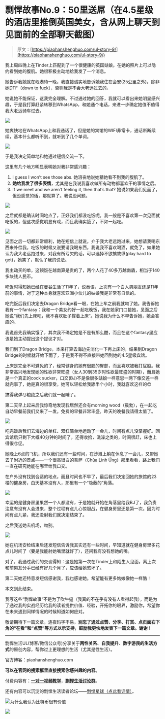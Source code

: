 # 剽悍故事No.9：50里送屌（在4.5星级的酒店里推倒英国美女，含从网上聊天到见面前的全部聊天截图）

> 原文：[https://piaohanshenghuo.com/ul-story-9/](https://piaohanshenghuo.com/ul-story-9/)

我上周四晚上在Tinder上匹配到了一个很健康的英国姑娘，在她的照片上可以隐约看到她的腹肌。她很积极主动地给我发了一个消息。

她告诉我她就在岘港待一晚，我直接诚实地告诉她我住在会安(25公里之外)，除非她DTF（down to fuck），否则我是不会大老远过去的。

她说她不能保证，这我完全理解。不过通过她的回答，我就可以看出来她明显感兴趣，于是我打算赶紧转移到WhatsApp，和她通个电话，来进一步确定她值不值得我大老远骑车过去。

![](img/43dc2c239f20a41961d271d37043d49a.png)



她爽快地在WhatsApp上和我通话了，但是她的宾馆的WIFI非常卡，通话断断续续，基本什么都听不到，就听到了几个单词。

![](img/2a0428f14721440af4cc85e4d0a457f2.png)



于是我决定简单地和她通过短信交流一下。

这里有几个地方明显表明她对我非常感兴趣：

1.  I guess I won’t see those abs. 她沮丧地说她猜她看不到我的腹肌了。
2.  **她给我发了很多表情**，尤其是在我说我喜欢做所有动物都喜欢干的事情之后。
3.  If we meet and we aren’t feeling it, then that’s that? 她说如果我们见面了，但没感觉的话，那就算了。我说没问题。

![](img/327b6bd58f183300f88ee645dfd8c8e5.png)



之后就都是确认时间地点了，正好我们都没吃饭呢，我一般是不喜欢第一次见面就吃饭的，但这次感觉明显有戏，而且我确实饿了，不如一起吃。

![](img/f38468840dffa84d77ca59021044591a.png)



见面之后一切都非常顺利，她在短信上就说，介于我大老远跑过来，她想请我喝东西来补偿我。吃饭的时候又说要请我喝东西，我说我不喜欢喝酒，就免了，如果她认为我大老远跑过来，对我有所亏欠的话，可以选择不欲擒故纵(play hard to get)，她笑了，默认了我的说法。

我主动买的单，这顿饭在越南算是贵的了，两个人花了40多万越南盾，相当于140多块钱人民币。

吃饭时得知她已经在曼谷生活了11年了，说泰语，上次有一个白人男朋友还是11年前的事情，对于这种本身就喜欢亚洲小伙儿的姑娘我是非常有自信的。

吃完饭后我们决定去Dragon Bridge看一眼，在她上车之前我就吻了她。我告诉她我有一个fantasy：我和一个美女约好一起吃晚饭，我在她家门口接她，见面之后她说“我们先上床吧，我不喜欢肚子撑着上床”。她说我为什么不早告诉她，她会答应的。

我说首先我确实饿了，其次我不确定她是不是有那么酷，而且在这个fantasy里应该是她主动提出这个提议才对。

我们到了Dragon Bridge，本来打算去海边先消化一下再上床的，结果到Dragon Bridge的时候就开始下雨了，于是我不得不直接带她回到她的4.5星级宾馆。

上床是完全不可避免的了，经常健身的她有很翘的臀部，而且喜欢被我打屁股。我非常高兴地发现她的性欲非常旺盛（女人30到35岁时性欲最旺盛的时期），而且她是一个真正的cock sucker，口交(BJ)不是像很多姑娘一样意思一两下像交差一样就完事了，她是真的很享受。她可以轻松给我舔半个小时，我就喜欢这样的😊

搞得我弹尽粮绝之后我们就一起睡了。

第二天早上起来后我惊奇地发现我居然还会有morning wood（晨勃），在一起吃自助早餐前我们又来了一发。免费的早餐非常丰盛，昨天的晚餐我请得太值了。

![](img/6f54f4841c568baa7544d7c4d719d360.png)



吃完饭后我们去海边的单杠、双杠简单地运动了一会儿，时间有点儿没掌握好。回宾馆后只剩下大概40分钟的时间了，还得收拾，洗澡之类的，时间很赶，床也上得很仓促。

她晚上6点的飞机，所以我们还有一些时间，在沙滩上躺在休息了一会儿，又带她去了附近的景点——一个很高很白的菩萨（Chùa Linh Ứng）那里看看，路上我们一直在研究她能在哪里给我口交。

在户外没有找到合适的地点，而且时间也不早了，最后我们决定回她的旅馆的23楼的健身房，白天基本没有人，那里有一个“隐蔽的”角落。

![](img/3179deaaf5463913685d1def4c21783f.png)



幸运的是健身房里果然一个人都没有，于是她就开始在角落里给我BJ了，我负责注意有没有人会进来，整个过程有点儿心惊胆战，在健身房里还是第一次。因为时间有点儿紧，我还没射我们就决定结束了。

之后我送她去机场，吻别。

![](img/877bef664e3bcfe5d70e2274c581591b.png)



她在机场安检结束后还发短信告诉我其实还有一些时间，早知道就在健身房里多花点儿时间了（要是我能射她嘴里就好了），还问我有没有想她的嘴。

对了，我通过我们的交谈得知：这是她第一次在Tinder上和陌生人见面，离上次和前男友分手已经有好几个月了，应该给她憋坏了。

第二天她还特意发短信感谢我，我也感谢她。希望能有更多姑娘像她一样酷！

本文到此结束。

我写这些“剽悍故事“不是为了吹牛逼（我真的不在乎有没有人看得起我），而是为了通过我的实战经历给我的读者提供价值、经验，开拓你的眼界，激励你，希望你在未来遇到同样情况的时候知道如何应对。

敬请期待下一篇文章，连夜码字不易，**别忘了通过点赞、分享、打赏、点页面右下角的“在看”和“点赞”等方式以示支持，鼓励我更快地发表下一篇文章。谢谢！**

* * *

剽悍生活UL(博客/微信公众号)分享关于**两性关系**、**自我提升**、**数字游民的生活方式**的原创内容，帮你过上更理想的生活（尤其是性生活）。

官方博客：piaohanshenghuo.com

**可以在官网的搜索框里直接搜索你感兴趣的内容**。

付费内容有：[**一对一视频教学**](https://mp.weixin.qq.com/s?__biz=MzU5NDgxNjI2Nw==&mid=2247485005&idx=3&sn=90921756abbf4f2d3df570a34d4412c0&chksm=fe7a3a29c90db33fa3d31a082f139f3b0a13062b3d594469aad53918a4d84fce706e2e29a9d1&scene=21#wechat_redirect)，[**剽悍生活讨论群**](https://mp.weixin.qq.com/s?__biz=MzU5NDgxNjI2Nw==&mid=2247484865&idx=1&sn=77c36b4014d6c1948879043442f768cf&chksm=fe7a39a5c90db0b39ebff280e3b8b406d41d45b546e8bc22c977a3a9a56ff7256d53e8bf5793&scene=21#wechat_redirect)。

还有内容可以沉淀的剽悍生活读者论坛——[剽悍星球（点此看详情）](https://mp.weixin.qq.com/s?__biz=MzU5NDgxNjI2Nw==&mid=2247484958&idx=1&sn=6873fdf5968922b143e9fe93901ed8ce&chksm=fe7a3a7ac90db36ce1a6ba7f337d7d857342c1904c8605480ad2b5050a2eb9b519e36c09be6e&scene=21#wechat_redirect)。

![为什么我认为比特币很有价值](img/316191c97346335b59c3bc6381596e93.png "为什么我认为比特币很有价值")



![](img/48a213915b598d48c51d7cbc5ebeaa6c.png)

